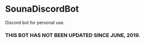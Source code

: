 # SounaDiscordBot
Discord bot for personal use.

### THIS BOT HAS NOT BEEN UPDATED SINCE JUNE, 2019.